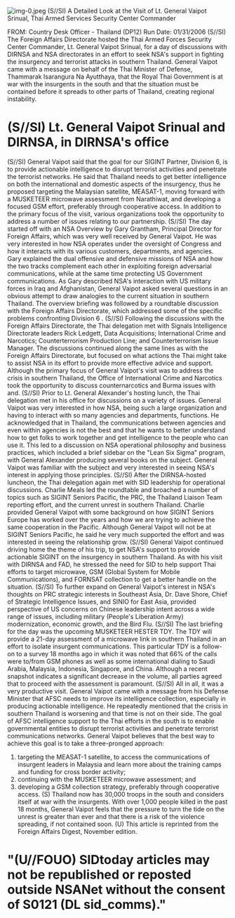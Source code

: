 ![img-0.jpeg](img-0.jpeg)
(S//SI) A Detailed Look at the Visit of Lt. General Vaipot Srinual, Thai Armed Services Security Center Commander

FROM:
Country Desk Officer - Thailand (DP12)
Run Date: $01 / 31 / 2006$
(S//SI) The Foreign Affairs Directorate hosted the Thai Armed Forces Security Center Commander, Lt. General Vaipot Srinual, for a day of discussions with DIRNSA and NSA directorates in an effort to seek NSA's support in fighting the insurgency and terrorist attacks in southern Thailand. General Vaipot came with a message on behalf of the Thai Minister of Defense, Thammarak Isarangura Na Ayutthaya, that the Royal Thai Government is at war with the insurgents in the south and that the situation must be contained before it spreads to other parts of Thailand, creating regional instability.

# (S//SI) Lt. General Vaipot Srinual and DIRNSA, in DIRNSA's office 

(S//SI) General Vaipot said that the goal for our SIGINT Partner, Division 6, is to provide actionable intelligence to disrupt terrorist activities and penetrate the terrorist networks. He said that Thailand needs to get better intelligence on both the international and domestic aspects of the insurgency, thus he proposed targeting the Malaysian satellite, MEASAT-1, moving forward with a MUSKETEER microwave assessment from Narathiwat, and developing a focused GSM effort, preferably through cooperative access. In addition to the primary focus of the visit, various organizations took the opportunity to address a number of issues relating to our partnership.
(S//SI) The day started off with an NSA Overview by Gary Grantham, Principal Director for Foreign Affairs, which was very well received by General Vaipot. He was very interested in how NSA operates under the oversight of Congress and how it interacts with its various customers, departments, and agencies. Gary explained the dual offensive and defensive missions of NSA and how the two tracks complement each other in exploiting foreign adversarial communications, while at the same time protecting US Government communications. As Gary described NSA's interaction with US military forces in Iraq and Afghanistan, General Vaipot asked several questions in an obvious attempt to draw analogies to the current situation in southern Thailand. The overview briefing was followed by a roundtable discussion with the Foreign Affairs Directorate, which addressed some of the specific problems confronting Division 6 .
(S//SI) Following the discussions with the Foreign Affairs Directorate, the Thai delegation met with Signals Intelligence Directorate leaders Rick Ledgett, Data Acquisitions; International Crime and Narcotics; Counterterrorism Production Line; and Counterterrorism Issue Manager. The discussions continued along the same lines as with the Foreign Affairs Directorate, but focused on what actions the Thai might take to assist NSA in its effort to provide more effective advice and support. Although the primary focus of General Vaipot's visit was to address the crisis in southern Thailand, the Office of International Crime and Narcotics took the opportunity to discuss counternarcotics and Burma issues with and.
(S//SI) Prior to Lt. General Alexander's hosting lunch, the Thai delegation met in his office for discussions on a variety of issues. General Vaipot was very interested in how NSA, being such a large organization and having to interact with so many agencies and departments, functions. He acknowledged that in Thailand, the communications between agencies and even within agencies is not the best and that he wants to better understand how to get folks to work together and get intelligence to the people who can use it. This led to a discussion on NSA operational philosophy and business practices, which included a brief sidebar on the "Lean Six Sigma" program, with General Alexander producing several books on the subject. General Vaipot was familiar with the
subject and very interested in seeing NSA's interest in applying those principles.
(S//SI) After the DIRNSA-hosted luncheon, the Thai delegation again met with SID leadership for operational discussions. Charlie Meals led the roundtable and broached a number of topics such as SIGINT Seniors Pacific, the PRC, the Thailand Liaison Team reporting effort, and the current unrest in southern Thailand. Charlie provided General Vaipot with some background on how SIGINT Seniors Europe has worked over the years and how we are trying to achieve the same cooperation in the Pacific. Although General Vaipot will not be at SIGINT Seniors Pacific, he said he very much supported the effort and was interested in seeing the relationship grow.
(S//SI) General Vaipot continued driving home the theme of his trip, to get NSA's support to provide actionable SIGINT on the insurgency in southern Thailand. As with his visit with DIRNSA and FAD, he stressed the need for SID to help support Thai efforts to target microwave, GSM (Global System for Mobile Communications), and FORNSAT collection to get a better handle on the situation.
(S//SI) To further expand on General Vaipot's interest in NSA's thoughts on PRC strategic interests in Southeast Asia, Dr. Dave Shore, Chief of Strategic Intelligence Issues, and SINIO for East Asia, provided perspective of US concerns on Chinese leadership intent across a wide range of issues, including military (People's Liberation Army) modernization, economic growth, and the Bird Flu.
(S//SI) The last briefing for the day was the upcoming MUSKETEER HESTER TDY. The TDY will provide a 21-day assessment of a microwave link in southern Thailand in an effort to isolate insurgent communications. This particular TDY is a follow-on to a survey 18 months ago in which it was noted that $66 \%$ of the calls were to/from GSM phones as well as some international dialing to Saudi Arabia, Malaysia, Indonesia, Singapore, and China. Although a recent snapshot indicates a significant decrease in the volume, all parties agreed that to proceed with the assessment is paramount.
(S//SI) All in all, it was a very productive visit. General Vaipot came with a message from his Defense Minister that AFSC needs to improve its intelligence collection, especially in producing actionable intelligence. He repeatedly mentioned that the crisis in southern Thailand is worsening and that time is not on their side. The goal of AFSC intelligence support to the Thai efforts in the south is to enable governmental entities to disrupt terrorist activities and penetrate terrorist communications networks. General Vaipot believes that the best way to achieve this goal is to take a three-pronged approach:

1. targeting the MEASAT-1 satellite, to access the communications of insurgent leaders in Malaysia and learn more about the training camps and funding for cross border activity;
2. continuing with the MUSKETEER microwave assessment; and
3. developing a GSM collection strategy, preferably through cooperative access.
(S) Thailand now has 30,000 troops in the south and considers itself at war with the insurgents. With over 1,000 people killed in the past 18 months, General Vaipot feels that the pressure to turn the tide on the unrest is greater than ever and that there is a risk of the violence spreading, if not contained soon.
(U) This article is reprinted from the Foreign Affairs Digest, November edition.

# "(U//FOUO) SIDtoday articles may not be republished or reposted outside NSANet without the consent of S0121 (DL sid_comms)."
